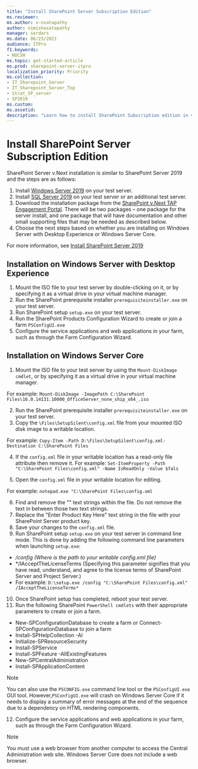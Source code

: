 ```yaml
---
title: "Install SharePoint Server Subscription Edition"
ms.reviewer: 
ms.author: v-nsatapathy
author: nimishasatapathy
manager: serdars
ms.date: 06/23/2021
audience: ITPro
f1.keywords:
- NOCSH
ms.topic: get-started-article
ms.prod: sharepoint-server-itpro
localization_priority: Priority
ms.collection:
- IT_Sharepoint_Server
- IT_Sharepoint_Server_Top
- Strat_SP_server
- SP2019
ms.custom: 
ms.assetid:
description: "Learn how to install SharePoint Subscription edition in various topologies."
---
```

    
# Install SharePoint Server Subscription Edition
<a name="section1"> </a>

SharePoint Server v.Next installation is similar to SharePoint Server 2019 and the steps are as follows:

1. Install [Windows Server 2019](https://www.microsoft.com/en-in/evalcenter/evaluate-windows-server-2019) on your test server.
2. Install [SQL Server 2019](https://www.microsoft.com/en-in/evalcenter/evaluate-sql-server-2019) on your test server or an additional test server.
3. Download the installation package from the [SharePoint v.Next TAP Engagement Portal](https://partner.microsoft.com/dashboard/directory). There will be two packages – one package for the server install, and one package that will have documentation and other small supporting files that may be needed as described below.
4. Choose the next steps based on whether you are installing on Windows Server with Desktop Experience or Windows Server Core.

For more information, see [Install SharePoint Server 2019](install-for-sharepoint-server-2019.md)

## Installation on Windows Server with Desktop Experience

1. Mount the ISO file to your test server by double-clicking on it, or by specifying it as a virtual drive in your virtual machine manager.
2. Run the SharePoint prerequisite installer `prerequisiteinstaller.exe` on your test server.
3. Run SharePoint setup `setup.exe` on your test server.
4. Run the SharePoint Products Configuration Wizard to create or join a farm `PSConfigUI.exe`
5. Configure the service applications and web applications in your farm, such as through the Farm Configuration Wizard.

## Installation on Windows Server Core

1. Mount the ISO file to your test server by using the `Mount-DiskImage cmdlet`, or by specifying it as a virtual drive in your virtual machine manager.

For example: `Mount-DiskImage -ImagePath C:\SharePoint Files\16.0.14131.10000_OfficeServer_none_ship_x64_.iso`

2. Run the SharePoint prerequisite installer `prerequisiteinstaller.exe` on your test server.
3. Copy the `\Files\SetupSilent\config.xml` file from your mounted ISO disk image to a writable location.

For example: `Copy-Item -Path D:\Files\SetupSilent\config.xml-Destination C:\SharePoint Files`

4. If the `config.xml` file in your writable location has a read-only file attribute then remove it.
For example: `Set-ItemProperty -Path "C:\SharePoint Files\config.xml" -Name IsReadOnly -Value $fals`

5. Open the `config.xml` file in your writable location for editing.

For example: `notepad.exe "C:\SharePoint Files\config.xml`

6. Find and remove the "<!--" and "-->" text strings within the file. Do not remove the text in between those two text strings.
7. Replace the "Enter Product Key Here" text string in the file with your SharePoint Server product key.
8. Save your changes to the `config.xml` file.
9. Run SharePoint setup `setup.exe` on your test server in command line mode. This is done by adding the following command line parameters when launching `setup.exe`:
- */config <config file> (Where <config file> is the path to your writable config.xml file)*
- */IAcceptTheLicenseTerms (Specifying this parameter signifies that you have read, understand, and agree to the license terms of SharePoint Server and Project Server.)
- For example: `D:\setup.exe /config "C:\SharePoint Files\config.xml" /IAcceptTheLicenseTerms*`
10. Once SharePoint setup has completed, reboot your test server.
11. Run the following SharePoint `PowerShell cmdlets` with their appropriate parameters to create or join a farm.
- New-SPConfigurationDatabase to create a farm or Connect-SPConfigurationDatabase to join a farm
- Install-SPHelpCollection -Al
- Initialize-SPResourceSecurity
- Install-SPService
- Install-SPFeature -AllExistingFeatures
- New-SPCentralAdministration
- Install-SPApplicationContent

> [!NOTE]
> You can also use the `PSCONFIG.exe` command line tool or the `PSConfigUI.exe` GUI tool. However,`PSConfigUI.exe` will crash on Windows Server Core if it needs to display a summary of error messages at the end of the sequence due to a dependency on HTML rendering components.

12. Configure the service applications and web applications in your farm, such as through the Farm Configuration Wizard.

> [!NOTE]
> You must use a web browser from another computer to access the Central Administration web site. Windows Server Core does not include a web browser.
